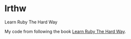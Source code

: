 # lrthw
Learn Ruby The Hard Way

My code from following the book [Learn Ruby The Hard Way](https://learnrubythehardway.org/).
